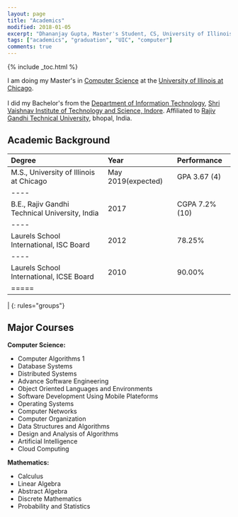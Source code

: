 ```yaml
---
layout: page
title: "Academics"
modified: 2018-01-05
excerpt: "Dhananjay Gupta, Master's Student, CS, University of Illinois at Chicago"
tags: ["academics", "graduation", "UIC", "computer"]
comments: true
---
```

{% include _toc.html %}

I am doing my Master's in <a href="https://www.cs.uic.edu/">Computer Science</a> at the <a href="https://www.uic.edu/">University of Illinois at Chicago</a>. <br/><br/>
I did my Bachelor's from the <a href="http://www.svvv.edu.in/Department/DisplayDeptPage.aspx?page=gaeag&ItemID=eaaim&nInstiID=a&nDeptID=i">Department of Information Technology</a>, <a href="http://www.svits.ac.in/index.php">Shri Vaishnav Institute of Technology and Science, Indore</a>. Affiliated to <a href="https://www.rgpv.ac.in/">Rajiv Gandhi Technical University</a>, bhopal, India.

Academic Background
-------------------

| Degree                                            | Year                | Performance     |
|:--------------------------------------------------|:--------------------|:----------------|
| M.S., University of Illinois at Chicago           | May 2019(expected)  | GPA  3.67 (4)   |
|----
| B.E., Rajiv Gandhi  Technical University, India   | 2017                | CGPA 7.2% (10)  |
|----
| Laurels School International, ISC Board           | 2012                | 78.25%          |
|----
| Laurels School International, ICSE Board          | 2010                | 90.00%          |
|=====
|
{: rules="groups"}


Major Courses
-------------

**Computer Science:**

- Computer Algorithms 1
- Database Systems
- Distributed Systems
- Advance Software Engineering
- Object Oriented Languages and Environments
- Software Development Using Mobile Plateforms
- Operating Systems
- Computer Networks
- Computer Organization
- Data Structures and Algorithms
- Design and Analysis of Algorithms
- Artificial Intelligence
- Cloud Computing 

**Mathematics:**

- Calculus
- Linear Algebra
- Abstract Algebra
- Discrete Mathematics
- Probability and Statistics
